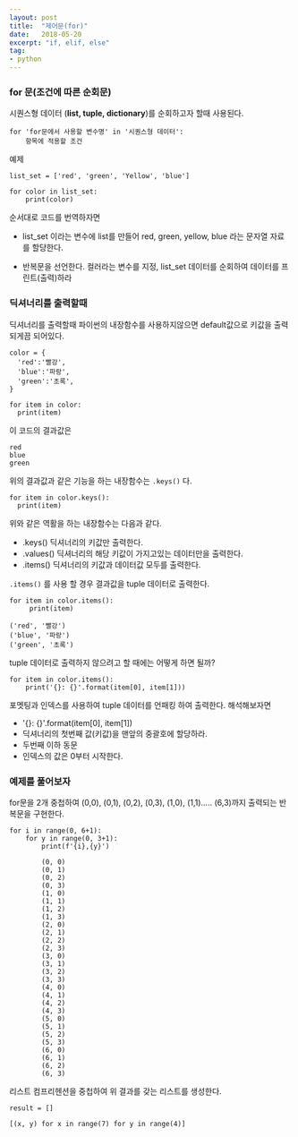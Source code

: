 ```yaml
---
layout: post
title:  "제어문(for)"
date:   2018-05-20
excerpt: "if, elif, else"
tag:
- python
---
```

### for 문(조건에 따른 순회문)

시퀀스형 데이터 (**list, tuple, dictionary**)를 순회하고자 할때 사용된다.

```
for 'for문에서 사용할 변수명' in '시퀀스형 데이터':
    항목에 적용할 조건
```

예제
```
list_set = ['red', 'green', 'Yellow', 'blue']

for color in list_set:
    print(color)
```
순서대로 코드를 번역하자면

* list_set 이라는 변수에 list를 만들어 red, green, yellow, blue 라는 문자열 자료를 할당한다.

* 반복문을 선언한다. 컬러라는 변수를 지정, list_set 데이터를 순회하여 데이터를 프린트(출력)하라

### 딕셔너리를 출력할때

딕셔너리를 출력할때 파이썬의 내장함수를 사용하지않으면 default값으로 키값을 출력되게끔 되어있다.
```
color = {
  'red':'빨강',
  'blue':'파랑',
  'green':'초록',
}

for item in color:
  print(item)
```
이 코드의 결과값은
```
red
blue
green
```
위의 결과값과 같은 기능을 하는 내장함수는 ```.keys()``` 다.
```
for item in color.keys():
  print(item)
```
위와 같은 역활을 하는 내장함수는 다음과 같다.

* .keys() 딕셔너리의 키값만 출력한다.
* .values() 딕셔너리의 해당 키값이 가지고있는 데이터만을 출력한다.
* .items() 딕셔너리의 키값과 데이터값 모두를 출력한다.

```.items()``` 를 사용 할 경우 결과값을 tuple 데이터로 출력한다.
```
for item in color.items():
     print(item)

('red', '빨강')
('blue', '파랑')
('green', '초록')
```

tuple 데이터로 출력하지 않으려고 할 때에는 어떻게 하면 될까?
```
for item in color.items():
    print('{}: {}'.format(item[0], item[1]))
```
포멧팅과 인덱스를 사용하여 tuple 데이터를 언패킹 하여 출력한다.
해석해보자면
* '{}: {}'.format(item[0], item[1])
* 딕셔너리의 첫번째 값(키값)을 맨앞의 중괄호에 할당하라.
* 두번째 이하 동문
* 인덱스의 값은 0부터 시작한다.

### 예제를 풀어보자

for문을 2개 중첩하여 (0,0), (0,1), (0,2), (0,3), (1,0), (1,1)..... (6,3)까지 출력되는 반복문을 구현한다.

```
for i in range(0, 6+1):
    for y in range(0, 3+1):
        print(f'{i},{y}')

        (0, 0)
        (0, 1)
        (0, 2)
        (0, 3)
        (1, 0)
        (1, 1)
        (1, 2)
        (1, 3)
        (2, 0)
        (2, 1)
        (2, 2)
        (2, 3)
        (3, 0)
        (3, 1)
        (3, 2)
        (3, 3)
        (4, 0)
        (4, 1)
        (4, 2)
        (4, 3)
        (5, 0)
        (5, 1)
        (5, 2)
        (5, 3)
        (6, 0)
        (6, 1)
        (6, 2)
        (6, 3)
```

리스트 컴프리헨션을 중첩하여 위 결과를 갖는 리스트를 생성한다.
```
result = []

[(x, y) for x in range(7) for y in range(4)]
```
